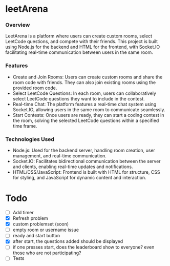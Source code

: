 # leetArena
### Overview
LeetArena is a platform where users can create custom rooms, select LeetCode questions, and compete with their friends. This project is built using Node.js for the backend and HTML for the frontend, with Socket.IO facilitating real-time communication between users in the same room.

### Features
- Create and Join Rooms: Users can create custom rooms and share the room code with friends. They can also join existing rooms using the provided room code.
- Select LeetCode Questions: In each room, users can collaboratively select LeetCode questions they want to include in the contest.
- Real-time Chat: The platform features a real-time chat system using Socket.IO, allowing users in the same room to communicate seamlessly.
- Start Contests: Once users are ready, they can start a coding contest in the room, solving the selected LeetCode questions within a specified time frame.

### Technologies Used
- Node.js: Used for the backend server, handling room creation, user management, and real-time communication.
- Socket.IO: Facilitates bidirectional communication between the server and clients, enabling real-time updates and notifications.
- HTML/CSS/JavaScript: Frontend is built with HTML for structure, CSS for styling, and JavaScript for dynamic content and interaction.



# Todo
- [ ] Add timer
- [x] Refresh problem
- [x] custom problemset (soon)
- [ ] empty room or username issue
- [ ] ready and start button
- [x] after start, the questions added should be displayed
- [ ] if one presses start, does the leaderboard show to everyone? even those who are not participating?
- [ ] Tests
